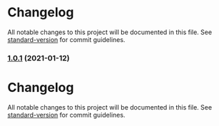 # Changelog

All notable changes to this project will be documented in this file. See [standard-version](https://github.com/conventional-changelog/standard-version) for commit guidelines.

### [1.0.1](https://github.com/distrimedia/magento2-distrimedia-connector/compare/v1.0.0...v1.0.1) (2021-01-12)

# Changelog

All notable changes to this project will be documented in this file. See [standard-version](https://github.com/conventional-changelog/standard-version) for commit guidelines.
